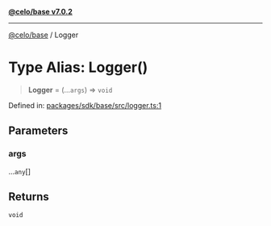 [**@celo/base v7.0.2**](../README.md)

***

[@celo/base](../README.md) / Logger

# Type Alias: Logger()

> **Logger** = (...`args`) => `void`

Defined in: [packages/sdk/base/src/logger.ts:1](https://github.com/celo-org/developer-tooling/blob/master/packages/sdk/base/src/logger.ts#L1)

## Parameters

### args

...`any`[]

## Returns

`void`
